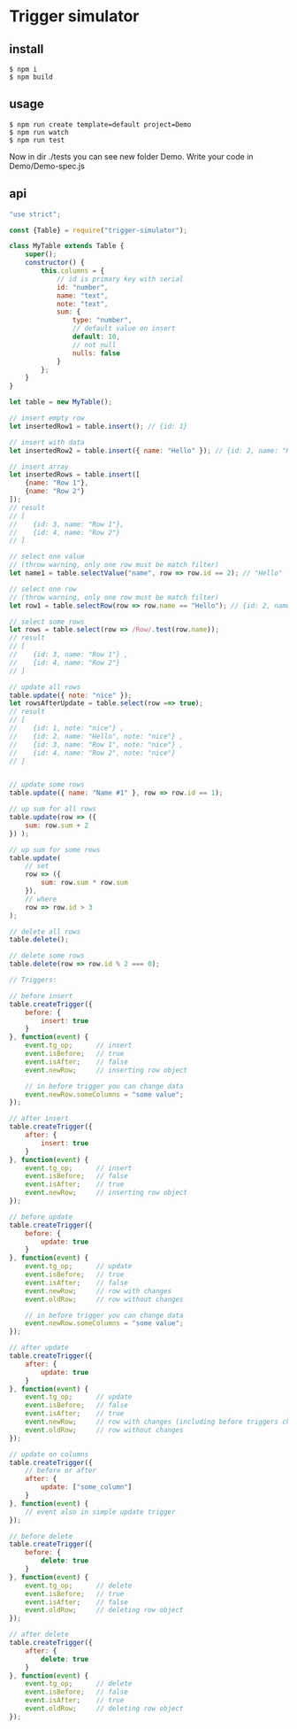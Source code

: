 # Trigger simulator

## install
```$ npm i```  
```$ npm build```

## usage
```$ npm run create template=default project=Demo```  
```$ npm run watch```  
```$ npm run test```

Now in dir ./tests you can see new folder Demo.
Write your code in Demo/Demo-spec.js

## api
```js
"use strict";

const {Table} = require("trigger-simulator");

class MyTable extends Table {
    super();
    constructor() {
        this.columns = {
            // id is primary key with serial
            id: "number",
            name: "text",
            note: "text",
            sum: {
                type: "number",
                // default value on insert
                default: 10,
                // not null
                nulls: false
            }
        };
    }
}

let table = new MyTable();

// insert empty row
let insertedRow1 = table.insert(); // {id: 1}

// insert with data
let insertedRow2 = table.insert({ name: "Hello" }); // {id: 2, name: "Hello"}

// insert array
let insertedRows = table.insert([
    {name: "Row 1"},
    {name: "Row 2"}
]);
// result
// [
//    {id: 3, name: "Row 1"},
//    {id: 4, name: "Row 2"}
// ]

// select one value
// (throw warning, only one row must be match filter)
let name1 = table.selectValue("name", row => row.id == 2); // "Hello"

// select one row
// (throw warning, only one row must be match filter)
let row1 = table.selectRow(row => row.name == "Hello"); // {id: 2, name: "Hello"}

// select some rows
let rows = table.select(row => /Row/.test(row.name));
// result
// [
//    {id: 3, name: "Row 1"} ,
//    {id: 4, name: "Row 2"}
// ]

// update all rows
table.update({ note: "nice" });
let rowsAfterUpdate = table.select(row ==> true);
// result
// [
//    {id: 1, note: "nice"} ,
//    {id: 2, name: "Hello", note: "nice"} ,
//    {id: 3, name: "Row 1", note: "nice"} ,
//    {id: 4, name: "Row 2", note: "nice"}
// ]


// update some rows
table.update({ name: "Name #1" }, row => row.id == 1);

// up sum for all rows
table.update(row => ({
    sum: row.sum + 2
}) );

// up sum for some rows
table.update(
    // set
    row => ({
        sum: row.sum * row.sum
    }), 
    // where
    row => row.id > 3 
);

// delete all rows
table.delete();

// delete some rows
table.delete(row => row.id % 2 === 0);

// Triggers:

// before insert
table.createTrigger({
    before: {
        insert: true
    }
}, function(event) {
    event.tg_op;      // insert
    event.isBefore;   // true
    event.isAfter;    // false
    event.newRow;     // inserting row object

    // in before trigger you can change data
    event.newRow.someColumns = "some value";
});

// after insert
table.createTrigger({
    after: {
        insert: true
    }
}, function(event) {
    event.tg_op;      // insert
    event.isBefore;   // false
    event.isAfter;    // true
    event.newRow;     // inserting row object
});

// before update
table.createTrigger({
    before: {
        update: true
    }
}, function(event) {
    event.tg_op;      // update
    event.isBefore;   // true
    event.isAfter;    // false
    event.newRow;     // row with changes
    event.oldRow;     // row without changes

    // in before trigger you can change data
    event.newRow.someColumns = "some value";
});

// after update
table.createTrigger({
    after: {
        update: true
    }
}, function(event) {
    event.tg_op;      // update
    event.isBefore;   // false
    event.isAfter;    // true
    event.newRow;     // row with changes (including before triggers changes)
    event.oldRow;     // row without changes
});

// update on columns
table.createTrigger({
    // before or after
    after: {
        update: ["some_column"]
    }
}, function(event) {
    // event also in simple update trigger
});

// before delete
table.createTrigger({
    before: {
        delete: true
    }
}, function(event) {
    event.tg_op;      // delete
    event.isBefore;   // true
    event.isAfter;    // false
    event.oldRow;     // deleting row object
});

// after delete
table.createTrigger({
    after: {
        delete: true
    }
}, function(event) {
    event.tg_op;      // delete
    event.isBefore;   // false
    event.isAfter;    // true
    event.oldRow;     // deleting row object
});

```
